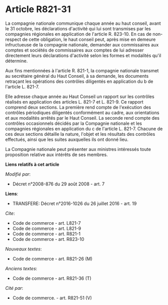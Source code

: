 # Article R821-31

La compagnie nationale communique chaque année au haut conseil, avant le 31 octobre, les déclarations d'activité qui lui sont
transmises par les compagnies régionales en application de l'article R. 823-10. En cas de non-respect de cette obligation, le
haut conseil peut, après mise en demeure infructueuse de la compagnie nationale, demander aux commissaires aux comptes et
sociétés de commissaires aux comptes de lui adresser directement leurs déclarations d'activité selon les formes et modalités
qu'il détermine. 

Aux fins mentionnées à l'article R. 821-1, la compagnie nationale transmet au secrétaire général du Haut Conseil, à sa
demande, les documents retraçant les opérations des contrôles diligentés en application du b de l'article L. 821-7. 

Elle adresse chaque année au Haut Conseil un rapport sur les contrôles réalisés en application des articles L. 821-7 et L.
821-9. Ce rapport comprend deux sections. La première rend compte de l'exécution des contrôles périodiques diligentés
conformément au cadre, aux orientations et aux modalités arrêtés par le Haut Conseil. La seconde rend compte des contrôles
occasionnels décidés par la Compagnie nationale et les compagnies régionales en application du c de l'article L. 821-7.
Chacune de ces deux sections détaille la nature, l'objet et les résultats des contrôles effectués, ainsi que les suites
auxquelles ils ont donné lieu. 

La Compagnie nationale peut présenter aux ministres intéressés toute proposition relative aux intérêts de ses membres.

**Liens relatifs à cet article**

_Modifié par_:

  - Décret n°2008-876 du 29 août 2008 - art. 7

**Liens**:

  - TRANSFERE: Décret n°2016-1026 du 26 juillet 2016 - art. 19

_Cite_:

  - Code de commerce - art. L821-7
  - Code de commerce - art. L821-9
  - Code de commerce - art. R821-1
  - Code de commerce - art. R823-10

_Nouveaux textes_:

  - Code de commerce - art. R821-26 (M)

_Anciens textes_:

  - Code de commerce - art. R821-36 (T)

_Cité par_:

  - Code de commerce. - art. R821-51 (V)
